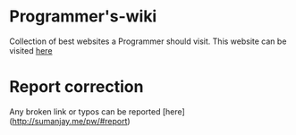 # Programmer's-wiki
Collection of best websites a Programmer should visit.
This website can be visited [here](http://sumanjay.me/pw/)

# Report correction
Any broken link or typos can be reported [here] (http://sumanjay.me/pw/#report)
